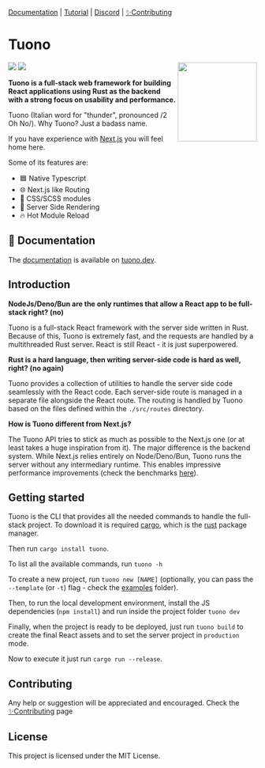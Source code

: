 [Documentation](https://tuono.dev) | [Tutorial](https://tuono.dev/documentation/tutorial) |
[Discord](https://discord.com/invite/khQzPa654B) | [✨Contributing](https://tuono.dev/documentation/contributing)

# Tuono

<img align="right" src="https://raw.githubusercontent.com/tuono-labs/tuono/main/assets/logo.png" width="160px">

![](https://github.com/tuono-labs/tuono/actions/workflows/rust.yml/badge.svg)
![](https://github.com/tuono-labs/tuono/actions/workflows/typescript.yml/badge.svg)

**Tuono is a full-stack web framework for building React applications using Rust as the backend with
a strong focus on usability and performance.**

Tuono (Italian word for "thunder", pronounced /2 Oh No/).
Why Tuono? Just a badass name.

If you have experience with [Next.js](https://nextjs.org/) you will feel home here.

Some of its features are:

- 🟦 Native Typescript
- 🌐 Next.js like Routing
- 🍭 CSS/SCSS modules
- 🧬 Server Side Rendering
- 🔥 Hot Module Reload

## 📖 Documentation

The [documentation](https://tuono.dev/documentation) is available on
[tuono.dev](https://tuono.dev/).

## Introduction

**NodeJs/Deno/Bun are the only runtimes that allow a React app to be full-stack right? (no)**

Tuono is a full-stack React framework with the server side written in Rust.
Because of this, Tuono is extremely fast, and the requests are handled by a multithreaded Rust server.
React is still React - it is just superpowered.

**Rust is a hard language, then writing server-side code is hard as well, right? (no again)**

Tuono provides a collection of utilities to handle the server side code seamlessly with the React code.
Each server-side route is managed in a separate file alongside the React route. The routing is handled
by Tuono based on the files defined within the `./src/routes` directory.

**How is Tuono different from Next.js?**

The Tuono API tries to stick as much as possible to the Next.js one (or at least takes a huge inspiration
from it). The major difference is the backend system. While Next.js relies entirely on Node/Deno/Bun,
Tuono runs the server without any intermediary runtime. This enables impressive performance improvements
(check the benchmarks [here](https://github.com/tuono-labs/tuono/tree/main/benches)).

## Getting started

Tuono is the CLI that provides all the needed commands to handle the full-stack project.
To download it is required [cargo](https://doc.rust-lang.org/cargo/), which is the [rust](https://www.rust-lang.org/)
package manager.

Then run `cargo install tuono`.

To list all the available commands, run `tuono -h`

To create a new project, run `tuono new [NAME]` (optionally, you can pass the `--template` (or `-t`) flag - check the
[examples](https://github.com/tuono-labs/tuono/tree/main/examples) folder).

Then, to run the local development environment, install the JS dependencies (`npm install`) and run inside the project folder `tuono dev`

Finally, when the project is ready to be deployed, just run `tuono build` to create the final React assets
and to set the server project in `production` mode.

Now to execute it just run `cargo run --release`.

## Contributing

Any help or suggestion will be appreciated and encouraged.
Check the [✨Contributing](https://tuono.dev/documentation/contributing) page

## License

This project is licensed under the MIT License.
